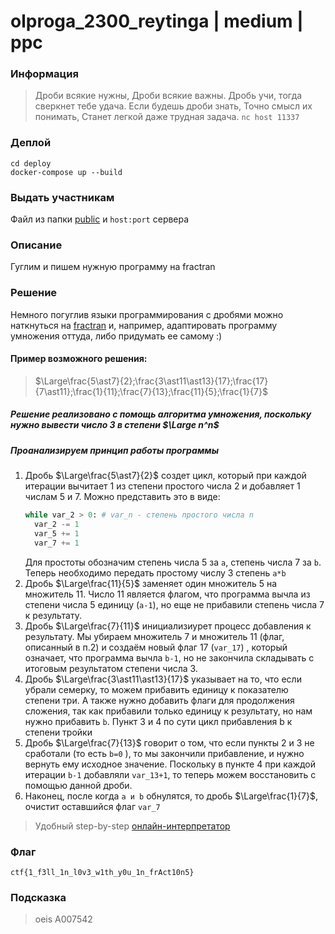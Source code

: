 # olproga_2300_reytinga | medium | ppc

### Информация
> Дроби всякие нужны,
> Дроби всякие важны.
> Дробь учи, тогда сверкнет тебе удача.
> Если будешь дроби знать,
> Точно смысл их понимать,
> Станет легкой даже трудная задача.
> `nc host 11337`

### Деплой
```shell
cd deploy
docker-compose up --build
```

### Выдать участникам
Файл из папки [public](public) и `host:port` сервера

### Описание
Гуглим и пишем нужную программу на fractran

### Решение

Немного погуглив языки программирования с дробями можно наткнуться на [fractran](https://ru.wikipedia.org/wiki/FRACTRAN) и, например, адаптировать программу умножения оттуда, либо придумать ее самому :)

#### Пример возможного решения:

> $\Large\frac{5\ast7}{2};\frac{3\ast11\ast13}{17};\frac{17}{7\ast11};\frac{1}{11};\frac{7}{13};\frac{11}{5};\frac{1}{7}$ 

##### Решение реализовано с помощь алгоритма умножения, поскольку нужно вывести число 3 в степени $\Large n^n$ 
##### Проанализируем принцип работы программы

1. Дробь $\Large\frac{5\ast7}{2}$ создет цикл, который при каждой итерации вычитает 1 из степени
   простого числа 2 и добавляет 1 числам 5 и 7. Можно представить это в виде:
   ```python
   while var_2 > 0: # var_n - степень простого числа n
     var_2 -= 1
     var_5 += 1
     var_7 += 1 
    ```
   Для простоты обозначим степень числа 5 за `a`, степень числа 7 за `b`. Теперь необходимо
   передать простому числу 3 степень `a*b` 
2. Дробь $\Large\frac{11}{5}$ заменяет один множитель 5 на множитель 11. Число 11 является
   флагом, что программа вычла из степени числа 5 единицу (`a-1`), но еще не прибавили степень
   числа 7 к результату. 
3. Дробь $\Large\frac{7}{11}$ инициализиурет процесс добавления  к результату. Мы убираем
   множитель 7 и множитель 11 (флаг, описанный в п.2) и создаём новый флаг 17 (`var_17`) , который
   означает, что программа вычла `b-1`, но не закончила складывать с итоговым результатом
   степени числа 3.
4. Дробь $\Large\frac{3\ast11\ast13}{17}$ указывает на то, что если убрали семерку, то можем
   прибавить единицу к показателю степени три. А также нужно добавить флаги для продолжения
   сложения, так как прибавили только единицу к результату, но нам нужно прибавить `b`. Пункт 3
   и 4 по сути цикл прибавления b к степени тройки
5. Дробь $\Large\frac{7}{13}$ говорит о том, что если пункты 2 и 3 не сработали (то есть `b=0`
   ), то мы закончили прибавление, и нужно вернуть ему исходное значение. Поскольку в пункте 4
   при каждой итерации `b-1` добавляли `var_13+1`, то теперь можем восстановить с помощью
   данной дроби.
6. Наконец, после когда  `a и b` обнулятся, то дробь $\Large\frac{1}{7}$, очистит оставшийся флаг `var_7`

> Удобный step-by-step [онлайн-интерпретатор](https://tjwei.github.io/Fractran/)

### Флаг
`ctf{1_f3ll_1n_l0v3_w1th_y0u_1n_frAct10n5}`

### Подсказка
> oeis A007542
